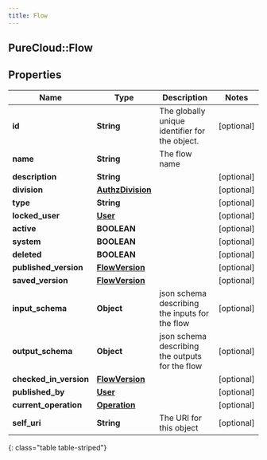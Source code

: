```yaml
---
title: Flow
---
```

## PureCloud::Flow

## Properties

|Name | Type | Description | Notes|
|------------ | ------------- | ------------- | -------------|
| **id** | **String** | The globally unique identifier for the object. | [optional] |
| **name** | **String** | The flow name | |
| **description** | **String** |  | [optional] |
| **division** | [**AuthzDivision**](AuthzDivision.html) |  | [optional] |
| **type** | **String** |  | [optional] |
| **locked_user** | [**User**](User.html) |  | [optional] |
| **active** | **BOOLEAN** |  | [optional] |
| **system** | **BOOLEAN** |  | [optional] |
| **deleted** | **BOOLEAN** |  | [optional] |
| **published_version** | [**FlowVersion**](FlowVersion.html) |  | [optional] |
| **saved_version** | [**FlowVersion**](FlowVersion.html) |  | [optional] |
| **input_schema** | **Object** | json schema describing the inputs for the flow | [optional] |
| **output_schema** | **Object** | json schema describing the outputs for the flow | [optional] |
| **checked_in_version** | [**FlowVersion**](FlowVersion.html) |  | [optional] |
| **published_by** | [**User**](User.html) |  | [optional] |
| **current_operation** | [**Operation**](Operation.html) |  | [optional] |
| **self_uri** | **String** | The URI for this object | [optional] |
{: class="table table-striped"}


